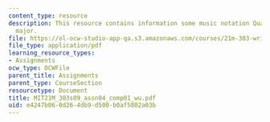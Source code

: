```yaml
---
content_type: resource
description: This resource contains information some music notation Quartet in B flat
  major.
file: https://ol-ocw-studio-app-qa.s3.amazonaws.com/courses/21m-303-writing-in-tonal-forms-i-spring-2009/e4247b060d264db9d500b0af5802a03b_MIT21M_303s09_assn04_comp01_wu.pdf
file_type: application/pdf
learning_resource_types:
- Assignments
ocw_type: OCWFile
parent_title: Assignments
parent_type: CourseSection
resourcetype: Document
title: MIT21M_303s09_assn04_comp01_wu.pdf
uid: e4247b06-0d26-4db9-d500-b0af5802a03b
---
```

